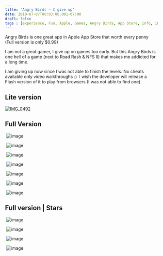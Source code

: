 ```yaml
---
title: 'Angry Birds – I give up'
date: 2010-07-07T00:03:00.001-07:00
draft: false
tags : [experience, Fun, Apple, Games, Angry Birds, App Store, info, iPhone, iTunes]
---
```


Angry Birds is one great app in Apple App Store that worth every penny (Full version is only $0.99)

I am not a great gamer, I give up on games too early. But this Angry Birds is one hell of a game (next to Road Rash & NFS II) that makes me addicted for a long time.

I am giving up now since I was not able to finish the levels. No cheats available only video walkthroughs :)  I wish the developer will release a Flash version of it to play from browsers (I was not able to find one).

Lite version
------------

[![IMG_0492](/assets/IMG_0492.png "IMG_0492")](/assets/IMG_0492.png)

Full Version
------------

 ![image](/assets/IMG_0485.png)

 ![image](/assets/IMG_0486.png)

 ![image](/assets/IMG_0487.png)

 ![image](/assets/IMG_0488.png)

 ![image](/assets/IMG_0489.png)

 ![image](/assets/IMG_0490.png)

 ![image](/assets/IMG_0491.png)


Full version | Stars
--------------------

 ![image](/assets/IMG_0481.png)

 ![image](/assets/IMG_0482.png)

 ![image](/assets/IMG_0483.png)

 ![image](/assets/IMG_0484.png)
